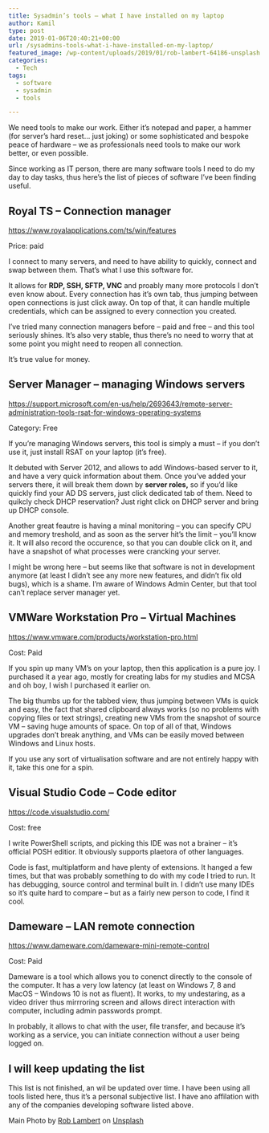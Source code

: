 ```yaml
---
title: Sysadmin’s tools – what I have installed on my laptop
author: Kamil
type: post
date: 2019-01-06T20:40:21+00:00
url: /sysadmins-tools-what-i-have-installed-on-my-laptop/
featured_image: /wp-content/uploads/2019/01/rob-lambert-64186-unsplash.jpg
categories:
  - Tech
tags:
  - software
  - sysadmin
  - tools

---
```

We need tools to make our work. Either it&#8217;s notepad and paper, a hammer (for server&#8217;s hard reset&#8230; just joking) or some sophisticated and bespoke <g class="gr_ gr\_4 gr-alert gr\_spell gr\_inline\_cards gr\_run\_anim ContextualSpelling ins-del" id="4" data-gr-id="4">peace</g> of hardware &#8211; we as professionals need tools to make our work better, or even possible. 

Since working as IT person, there are many software tools I need to do my day to day tasks, thus here&#8217;s the list of pieces of software I&#8217;ve been finding useful.

## Royal TS &#8211; Connection manager

<https://www.royalapplications.com/ts/win/features>

Price: paid

I connect to many servers, and need to have <g class="gr_ gr\_4 gr-alert gr\_gramm gr\_inline\_cards gr\_run\_anim Grammar only-ins doubleReplace replaceWithoutSep" id="4" data-gr-id="4">ability</g> to quickly, connect and swap between them. That&#8217;s what I use this software for. 

It allows for **RDP, SSH, SFTP, VNC** and <g class="gr_ gr\_3 gr-alert gr\_spell gr\_inline\_cards gr\_run\_anim ContextualSpelling ins-del multiReplace" id="3" data-gr-id="3">proably</g> many more protocols I don&#8217;t even know about. Every connection has <g class="gr_ gr\_166 gr-alert gr\_spell gr\_inline\_cards gr\_run\_anim ContextualSpelling multiReplace" id="166" data-gr-id="166">it&#8217;s</g> own tab, thus jumping between open connections is just click away. On top of that, it can handle multiple credentials, which can be assigned to every connection you created.

I&#8217;ve tried many connection managers before &#8211; paid and free &#8211; and this tool seriously shines. It&#8217;s also very stable, thus there&#8217;s no need to worry that at some point you might need to reopen all connection.

It&#8217;s true value for money.  


## Server Manager &#8211; managing Windows servers

<https://support.microsoft.com/en-us/help/2693643/remote-server-administration-tools-rsat-for-windows-operating-systems>

Category: Free

If you&#8217;re managing Windows servers, this tool is simply a must &#8211; if you don&#8217;t use it, just install RSAT on your laptop (it&#8217;s free).

It debuted with Server 2012, and allows to add Windows-based server to it, and have a very quick information about them. Once you&#8217;ve added your servers there, it will break them down by **server roles,** so if you&#8217;d like quickly find your AD DS servers, just click dedicated tab of them. Need to quikcly check DHCP reservation? Just right click on DHCP server and bring up DHCP console.

Another great feautre is having a minal monitoring &#8211; you can specify CPU and memory treshold, and as soon as the server hit&#8217;s the limit &#8211; you&#8217;ll know it. It will also record the occurence, so that you can double click on it, and have a snapshot of what processes were crancking your server.

I might be wrong here &#8211; but seems like that software is not in development anymore (at least I didn&#8217;t see any more new features, and didn&#8217;t fix old bugs), which is a shame. I&#8217;m aware of Windows Admin Center, but that tool can&#8217;t replace server manager yet. 

## VMWare Workstation Pro &#8211; Virtual Machines

<https://www.vmware.com/products/workstation-pro.html>

Cost: Paid

If you spin up many VM&#8217;s on your laptop, then this application is a pure joy. I purchased it a year ago, mostly for creating labs for my studies and MCSA and oh boy, I wish I purchased it earlier on.

The big thumbs up for the tabbed view, thus jumping between VMs is quick and easy, the fact that shared clipboard always works (so no problems with copying files or text strings), creating new VMs from the snapshot of source VM &#8211; saving huge amounts of space. On top of all of that, Windows upgrades don&#8217;t break anything, and VMs can be easily moved between Windows and Linux hosts.

If you use any sort of <g class="gr_ gr\_15 gr-alert gr\_spell gr\_inline\_cards gr\_run\_anim ContextualSpelling ins-del multiReplace" id="15" data-gr-id="15">virtualisati</g>on software and are not entirely happy with it, take this one for a spin. 

## Visual Studio Code &#8211; Code editor

https://code.visualstudio.com/

Cost: free

I write PowerShell scripts, and picking this IDE was not a brainer &#8211; it&#8217;s official POSH <g class="gr_ gr\_3 gr-alert gr\_spell gr\_inline\_cards gr\_run\_anim ContextualSpelling ins-del multiReplace" id="3" data-gr-id="3">editior</g>. It obviously supports <g class="gr_ gr\_25 gr-alert gr\_spell gr\_inline\_cards gr\_run\_anim ContextualSpelling ins-del multiReplace" id="25" data-gr-id="25">plaetora</g> of other languages.

<g class="gr_ gr\_9 gr-alert gr\_gramm gr\_inline\_cards gr\_run\_anim Grammar only-ins doubleReplace replaceWithoutSep" id="9" data-gr-id="9">Code</g> is fast, multiplatform and <g class="gr_ gr\_10 gr-alert gr\_gramm gr\_inline\_cards gr\_run\_anim Grammar multiReplace" id="10" data-gr-id="10">have</g> plenty of extensions. It hanged a few times, but that was probably something to do with my code I tried to run. It has debugging, source control and terminal built in. I didn&#8217;t use many IDEs so it&#8217;s quite hard to compare &#8211; but as a fairly new person to code, I find it cool.

## Dameware &#8211; LAN remote connection

<https://www.dameware.com/dameware-mini-remote-control>

Cost: Paid

Dameware is a tool which allows you to conenct directly to the console of the computer. It has a very low latency (at least on Windows 7, 8 and MacOS &#8211; Windows 10 is not as fluent). It works, to my undestaring, as a video driver thus mirrroring screen and allows direct interaction with computer, including admin passwords prompt.

In probably, it allows to chat with the user, file transfer, and because it&#8217;s working as a service, you can initiate connection without a <g class="gr_ gr\_3 gr-alert gr\_gramm gr\_inline\_cards gr\_run\_anim Grammar only-ins doubleReplace replaceWithoutSep" id="3" data-gr-id="3">user</g> being logged on.

## I will keep updating the list

This list is not finished, an wil be updated over time. I have been using all tools listed here, thus it&#8217;s a personal subjective list. I have ano affilation with any of the companies developing software listed above.

<p class="has-small-font-size">
  Main Photo by <a href="https://unsplash.com/photos/9Q_pLLP_jmA?utm_source=unsplash&utm_medium=referral&utm_content=creditCopyText">Rob Lambert</a> on <a href="https://unsplash.com/search/photos/tool?utm_source=unsplash&utm_medium=referral&utm_content=creditCopyText">Unsplash</a>
</p>
